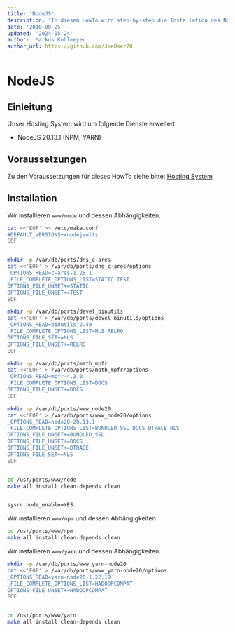 ```yaml
---
title: 'NodeJS'
description: 'In diesem HowTo wird step-by-step die Installation des NodeJS Servers für ein Hosting System auf Basis von FreeBSD 64Bit auf einem dedizierten Server beschrieben.'
date: '2010-08-25'
updated: '2024-05-24'
author: 'Markus Kohlmeyer'
author_url: https://github.com/JoeUser78
---
```


# NodeJS

## Einleitung

Unser Hosting System wird um folgende Dienste erweitert.

- NodeJS 20.13.1 (NPM, YARN)

## Voraussetzungen

Zu den Voraussetzungen für dieses HowTo siehe bitte: [Hosting System](/howtos/freebsd/hosting_system/)

## Installation

Wir installieren `www/node` und dessen Abhängigkeiten.

``` bash
cat <<'EOF' >> /etc/make.conf
#DEFAULT_VERSIONS+=nodejs=lts
EOF


mkdir -p /var/db/ports/dns_c-ares
cat <<'EOF' > /var/db/ports/dns_c-ares/options
_OPTIONS_READ=c-ares-1.28.1
_FILE_COMPLETE_OPTIONS_LIST=STATIC TEST
OPTIONS_FILE_UNSET+=STATIC
OPTIONS_FILE_UNSET+=TEST
EOF

mkdir -p /var/db/ports/devel_binutils
cat <<'EOF' > /var/db/ports/devel_binutils/options
_OPTIONS_READ=binutils-2.40
_FILE_COMPLETE_OPTIONS_LIST=NLS RELRO
OPTIONS_FILE_SET+=NLS
OPTIONS_FILE_UNSET+=RELRO
EOF

mkdir -p /var/db/ports/math_mpfr
cat <<'EOF' > /var/db/ports/math_mpfr/options
_OPTIONS_READ=mpfr-4.2.0
_FILE_COMPLETE_OPTIONS_LIST=DOCS
OPTIONS_FILE_UNSET+=DOCS
EOF

mkdir -p /var/db/ports/www_node20
cat <<'EOF' > /var/db/ports/www_node20/options
_OPTIONS_READ=node20-20.13.1
_FILE_COMPLETE_OPTIONS_LIST=BUNDLED_SSL DOCS DTRACE NLS
OPTIONS_FILE_UNSET+=BUNDLED_SSL
OPTIONS_FILE_UNSET+=DOCS
OPTIONS_FILE_UNSET+=DTRACE
OPTIONS_FILE_SET+=NLS
EOF


cd /usr/ports/www/node
make all install clean-depends clean


sysrc node_enable=YES
```

Wir installieren `www/npm` und dessen Abhängigkeiten.

``` bash
cd /usr/ports/www/npm
make all install clean-depends clean
```

Wir installieren `www/yarn` und dessen Abhängigkeiten.

``` bash
mkdir -p /var/db/ports/www_yarn-node20
cat <<'EOF' > /var/db/ports/www_yarn-node20/options
_OPTIONS_READ=yarn-node20-1.22.19
_FILE_COMPLETE_OPTIONS_LIST=HADOOPCOMPAT
OPTIONS_FILE_UNSET+=HADOOPCOMPAT
EOF


cd /usr/ports/www/yarn
make all install clean-depends clean
```
